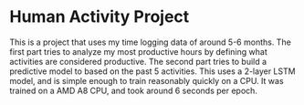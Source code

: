 # Human Activity Project
This is a project that uses my time logging data of around 5-6 months. The first part tries to analyze my most productive hours by defining what activities are considered productive. The second part tries to build a predictive model to based on the past 5 activities. This uses a 2-layer LSTM model, and is simple enough to train reasonably quickly on a CPU. It was trained on a AMD A8 CPU, and took around 6 seconds per epoch.
